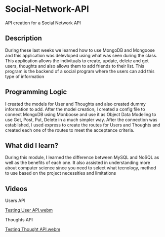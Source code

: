 # Social-Network-API
API creation for a Social Network API

<h2><strong>Description</strong></h2>

<p>During these last weeks we learned how to use MongoDB and Mongoose and this application was delevloped using what was seen during the class. This application allows the indivituals to create, update, delete and get users, thoughts and also allows them to add friends to their list. This program is the backend of a social program where the users can add this type of information </p>

<h2><strong>Programming Logic</strong></h2>

<p>I created the models for User and Thoughts and also created dummy information to add. After the model creation, I created a config file to connect MongoDB using Monboose and use it as Object Data Modeling to use Get, Post, Put, Delete in a much simpler way. After the connection was established, I used express to create the routes for Users and Thoughts and created each one of the routes to meet the acceptance criteria.</p>


<h2><strong>What did I learn?</strong></h2>

 <p>During this module, I learned the difference between MySQL and NoSQL as well as the benefits of each one. It also assisted in understanding more about computer science since you need to select what tecnology, method to use based on the project necessities and limitations</p>

<h2><strong>Videos</strong></h2>

Users API

[Testing User API.webm](https://user-images.githubusercontent.com/112662397/233813871-17c829df-c99e-4f75-87e4-d1d1374265ec.webm)

Thoughts API

[Testing Thought API.webm](https://user-images.githubusercontent.com/112662397/233813875-fcb53e8a-1c25-4b51-a26b-a0fc82373c6b.webm)

